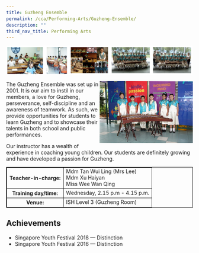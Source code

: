 ```yaml
---
title: Guzheng Ensemble
permalink: /cca/Performing-Arts/Guzheng-Ensemble/
description: ""
third_nav_title: Performing Arts
---
```

<style>
table {
  border-collapse: collapse;
  border: 1px solid black;
} 

th,td {
  border: 1px solid black;
}
table.c {
  table-layout: auto;
  width: 100%;  
}
	</style>
![](/images/guzheng.png)

<img src="/images/ge6.jpeg" style="width:50%;float:right">
		 
The Guzheng Ensemble was set up in 2001. It is our aim to instil in our members, a love for Guzheng, perseverance, self-discipline and an awareness of teamwork. As such, we provide opportunities for students to learn Guzheng and to showcase their talents in both school and public performances.  
  
Our instructor has a wealth of experience in coaching young children. Our students are definitely growing and have developed a passion for Guzheng.
<br>
<table class="c">
  <tbody><tr>
    <th>Teacher-in-charge:</th>
    <td>Mdm Tan Wui Ling (Mrs Lee)<br>Mdm Xu Haiyan<br>Miss Wee Wan Qing</td>
  </tr>
  <tr>
    <th>Training day/time:</th>
    <td>Wednesday, 2.15 p.m - 4.15 p.m.</td>
  </tr>
  <tr>
    <th>Venue:</th>
    <td>ISH Level 3 (Guzheng Room)</td>
  </tr>
</tbody></table>



Achievements
------------

*   Singapore Youth Festival 2018 — Distinction
*   Singapore Youth Festival 2016 — Distinction